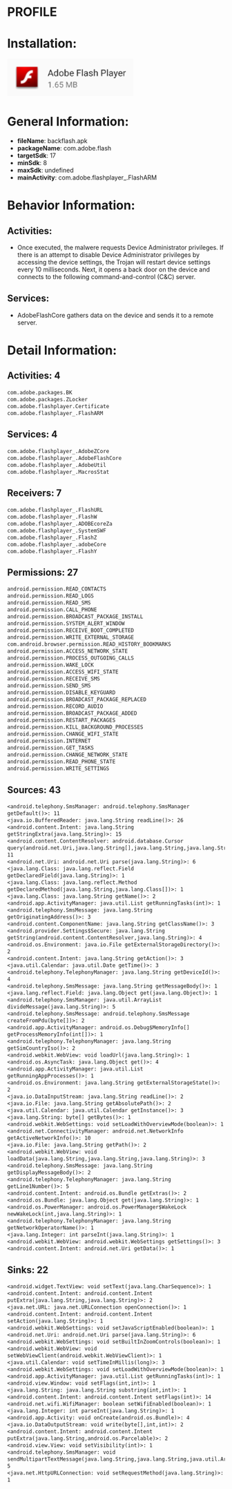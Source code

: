 # PROFILE
# Installation:
![ICON](icon.png)
# General Information:
- **fileName**: backflash.apk
- **packageName**: com.adobe.flash
- **targetSdk**: 17
- **minSdk**: 8
- **maxSdk**: undefined
- **mainActivity**: com.adobe.flashplayer_.FlashARM
# Behavior Information:
## Activities:
- Once executed, the malwere requests Device Administrator privileges.
If there is an attempt to disable Device Administrator privileges by accessing the device settings, the Trojan will restart device settings every 10
milliseconds. Next, it opens a back door on the device and connects to the following command-and-control (C&C) server.
## Services:
- AdobeFlashCore gathers data on the device and sends it to a remote server. 
# Detail Information:
## Activities: 4
	com.adobe.packages.BK
	com.adobe.packages.ZLocker
	com.adobe.flashplayer.Certificate
	com.adobe.flashplayer_.FlashARM
## Services: 4
	com.adobe.flashplayer_.AdobeZCore
	com.adobe.flashplayer_.AdobeFlashCore
	com.adobe.flashplayer_.AdobeUtil
	com.adobe.flashplayer_.MacrosStat
## Receivers: 7
	com.adobe.flashplayer_.FlashURL
	com.adobe.flashplayer_.FlashW
	com.adobe.flashplayer_.ADOBEcoreZa
	com.adobe.flashplayer_.SystemSWF
	com.adobe.flashplayer_.FlashZ
	com.adobe.flashplayer_.adobeCore
	com.adobe.flashplayer_.FlashY
## Permissions: 27
	android.permission.READ_CONTACTS
	android.permission.READ_LOGS
	android.permission.READ_SMS
	android.permission.CALL_PHONE
	android.permission.BROADCAST_PACKAGE_INSTALL
	android.permission.SYSTEM_ALERT_WINDOW
	android.permission.RECEIVE_BOOT_COMPLETED
	android.permission.WRITE_EXTERNAL_STORAGE
	com.android.browser.permission.READ_HISTORY_BOOKMARKS
	android.permission.ACCESS_NETWORK_STATE
	android.permission.PROCESS_OUTGOING_CALLS
	android.permission.WAKE_LOCK
	android.permission.ACCESS_WIFI_STATE
	android.permission.RECEIVE_SMS
	android.permission.SEND_SMS
	android.permission.DISABLE_KEYGUARD
	android.permission.BROADCAST_PACKAGE_REPLACED
	android.permission.RECORD_AUDIO
	android.permission.BROADCAST_PACKAGE_ADDED
	android.permission.RESTART_PACKAGES
	android.permission.KILL_BACKGROUND_PROCESSES
	android.permission.CHANGE_WIFI_STATE
	android.permission.INTERNET
	android.permission.GET_TASKS
	android.permission.CHANGE_NETWORK_STATE
	android.permission.READ_PHONE_STATE
	android.permission.WRITE_SETTINGS
## Sources: 43
	<android.telephony.SmsManager: android.telephony.SmsManager getDefault()>: 11
	<java.io.BufferedReader: java.lang.String readLine()>: 26
	<android.content.Intent: java.lang.String getStringExtra(java.lang.String)>: 15
	<android.content.ContentResolver: android.database.Cursor query(android.net.Uri,java.lang.String[],java.lang.String,java.lang.String[],java.lang.String)>: 11
	<android.net.Uri: android.net.Uri parse(java.lang.String)>: 6
	<java.lang.Class: java.lang.reflect.Field getDeclaredField(java.lang.String)>: 1
	<java.lang.Class: java.lang.reflect.Method getDeclaredMethod(java.lang.String,java.lang.Class[])>: 1
	<java.lang.Class: java.lang.String getName()>: 2
	<android.app.ActivityManager: java.util.List getRunningTasks(int)>: 1
	<android.telephony.SmsMessage: java.lang.String getOriginatingAddress()>: 3
	<android.content.ComponentName: java.lang.String getClassName()>: 3
	<android.provider.Settings$Secure: java.lang.String getString(android.content.ContentResolver,java.lang.String)>: 4
	<android.os.Environment: java.io.File getExternalStorageDirectory()>: 2
	<android.content.Intent: java.lang.String getAction()>: 3
	<java.util.Calendar: java.util.Date getTime()>: 3
	<android.telephony.TelephonyManager: java.lang.String getDeviceId()>: 4
	<android.telephony.SmsMessage: java.lang.String getMessageBody()>: 1
	<java.lang.reflect.Field: java.lang.Object get(java.lang.Object)>: 1
	<android.telephony.SmsManager: java.util.ArrayList divideMessage(java.lang.String)>: 5
	<android.telephony.SmsMessage: android.telephony.SmsMessage createFromPdu(byte[])>: 2
	<android.app.ActivityManager: android.os.Debug$MemoryInfo[] getProcessMemoryInfo(int[])>: 1
	<android.telephony.TelephonyManager: java.lang.String getSimCountryIso()>: 2
	<android.webkit.WebView: void loadUrl(java.lang.String)>: 1
	<android.os.AsyncTask: java.lang.Object get()>: 4
	<android.app.ActivityManager: java.util.List getRunningAppProcesses()>: 1
	<android.os.Environment: java.lang.String getExternalStorageState()>: 2
	<java.io.DataInputStream: java.lang.String readLine()>: 2
	<java.io.File: java.lang.String getAbsolutePath()>: 2
	<java.util.Calendar: java.util.Calendar getInstance()>: 3
	<java.lang.String: byte[] getBytes()>: 1
	<android.webkit.WebSettings: void setLoadWithOverviewMode(boolean)>: 1
	<android.net.ConnectivityManager: android.net.NetworkInfo getActiveNetworkInfo()>: 10
	<java.io.File: java.lang.String getPath()>: 2
	<android.webkit.WebView: void loadData(java.lang.String,java.lang.String,java.lang.String)>: 3
	<android.telephony.SmsMessage: java.lang.String getDisplayMessageBody()>: 2
	<android.telephony.TelephonyManager: java.lang.String getLine1Number()>: 5
	<android.content.Intent: android.os.Bundle getExtras()>: 2
	<android.os.Bundle: java.lang.Object get(java.lang.String)>: 1
	<android.os.PowerManager: android.os.PowerManager$WakeLock newWakeLock(int,java.lang.String)>: 1
	<android.telephony.TelephonyManager: java.lang.String getNetworkOperatorName()>: 1
	<java.lang.Integer: int parseInt(java.lang.String)>: 1
	<android.webkit.WebView: android.webkit.WebSettings getSettings()>: 3
	<android.content.Intent: android.net.Uri getData()>: 1
## Sinks: 22
	<android.widget.TextView: void setText(java.lang.CharSequence)>: 1
	<android.content.Intent: android.content.Intent putExtra(java.lang.String,java.lang.String)>: 2
	<java.net.URL: java.net.URLConnection openConnection()>: 1
	<android.content.Intent: android.content.Intent setAction(java.lang.String)>: 1
	<android.webkit.WebSettings: void setJavaScriptEnabled(boolean)>: 1
	<android.net.Uri: android.net.Uri parse(java.lang.String)>: 6
	<android.webkit.WebSettings: void setBuiltInZoomControls(boolean)>: 1
	<android.webkit.WebView: void setWebViewClient(android.webkit.WebViewClient)>: 1
	<java.util.Calendar: void setTimeInMillis(long)>: 3
	<android.webkit.WebSettings: void setLoadWithOverviewMode(boolean)>: 1
	<android.app.ActivityManager: java.util.List getRunningTasks(int)>: 1
	<android.view.Window: void setFlags(int,int)>: 1
	<java.lang.String: java.lang.String substring(int,int)>: 1
	<android.content.Intent: android.content.Intent setFlags(int)>: 14
	<android.net.wifi.WifiManager: boolean setWifiEnabled(boolean)>: 1
	<java.lang.Integer: int parseInt(java.lang.String)>: 1
	<android.app.Activity: void onCreate(android.os.Bundle)>: 4
	<java.io.DataOutputStream: void write(byte[],int,int)>: 2
	<android.content.Intent: android.content.Intent putExtra(java.lang.String,android.os.Parcelable)>: 2
	<android.view.View: void setVisibility(int)>: 1
	<android.telephony.SmsManager: void sendMultipartTextMessage(java.lang.String,java.lang.String,java.util.ArrayList,java.util.ArrayList,java.util.ArrayList)>: 5
	<java.net.HttpURLConnection: void setRequestMethod(java.lang.String)>: 1

